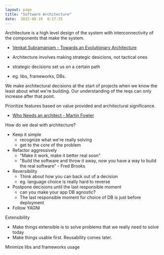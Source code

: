 ```yaml
---
layout: page
title: "Software Architecture"
date:  2015-08-19  0:17:25
---
```


Architecture is a high level design of the system
with interconnectivity of the components
that make the system.

* [Venkat Subramaniam - Towards an Evolutionary Architecture](https://vimeo.com/97537675)

* Architecture involves making
  strategic desicions, not tactical ones
* strategic decisions set us on a certain path
* eg. libs, frameworks, DBs.

We make architectural decisions at the start of projects
when we know the least about what we're building.
Our understanding of the reqs can only increase after that point.

Prioritize features based on value provided and architectural significance.

* [Who Needs an architect - Martin Fowler](http://martinfowler.com/ieeeSoftware/whoNeedsArchitect.pdf)

How do we deal with architecture?

* Keep it simple
  - recognize what we're really solving
  - get to the core of the problem
* Refactor aggressively
  - "Make it work, make it better real soon"
  - "Build the software and throw it away,
    now you have a way to build the real software" - Fred Brooks
* Reversibility
  - Think about how you can back out of a decision
  - eg. language choice is really hard to reverse
* Postpone decisions until the last responsible moment
  - can you make your app DB agnostic?
  - The last responsible moment for choice of DB
    is just before deployment
* Follow YAGNI

Extensibility

- Make things extensible is to solve problems
  that we really need to solve today
- Make things usable first. Reusability comes later.

Minimize libs and frameworks usage

